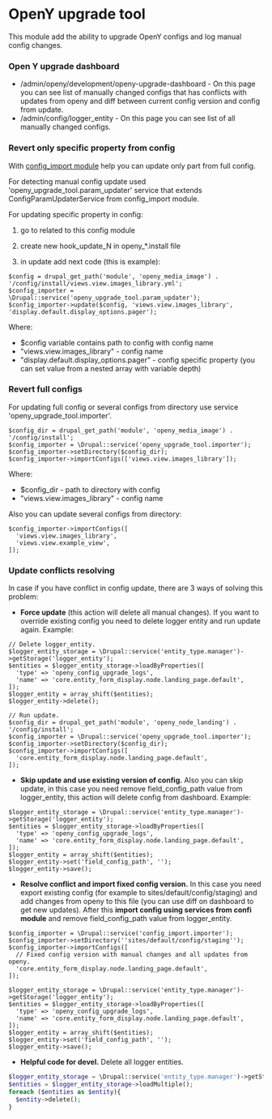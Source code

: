 # OpenY upgrade tool
This module add the ability to upgrade OpenY configs and log manual config changes.

### Open Y upgrade dashboard
- /admin/openy/development/openy-upgrade-dashboard - On this page you can see list of manually changed configs that has conflicts with updates from openy and diff between current config version and config from update.
- /admin/config/logger_entity - On this page you can see list of all manually changed configs.

### Revert only specific property from config

With [config_import module](https://www.drupal.org/project/confi) help you can update only part from full config.

For detecting manual config update used 'openy_upgrade_tool.param_updater' service that extends ConfigParamUpdaterService from config_import module. 

For updating specific property in config:

1) go to related to this config module

2) create new hook_update_N in openy_*.install file

3) in update add next code (this is example):

```
$config = drupal_get_path('module', 'openy_media_image') . '/config/install/views.view.images_library.yml';
$config_importer = \Drupal::service('openy_upgrade_tool.param_updater');
$config_importer->update($config, 'views.view.images_library', 'display.default.display_options.pager');
```
Where:
- $config variable contains path to config with config name
- "views.view.images_library" - config name
- "display.default.display_options.pager" - config specific property (you can set value from a nested array with variable depth)


### Revert full configs
For updating full config or several configs from directory use service 'openy_upgrade_tool.importer'.
```
$config_dir = drupal_get_path('module', 'openy_media_image') . '/config/install';
$config_importer = \Drupal::service('openy_upgrade_tool.importer');
$config_importer->setDirectory($config_dir);
$config_importer->importConfigs(['views.view.images_library']);
```
Where:
- $config_dir - path to directory with config
- "views.view.images_library" - config name


Also you can update several configs from directory:
```
$config_importer->importConfigs([
  'views.view.images_library',
  'views.view.example_view',
]);
```

### Update conflicts resolving
In case if you have conflict in config update, there are 3 ways of solving this problem:

- **Force update** (this action will delete all manual changes).
If you want to override existing config you need to delete logger entity and run update again. Example:
```
// Delete logger_entity.
$logger_entity_storage = \Drupal::service('entity_type.manager')->getStorage('logger_entity');
$entities = $logger_entity_storage->loadByProperties([
  'type' => 'openy_config_upgrade_logs',
  'name' => 'core.entity_form_display.node.landing_page.default',
]);
$logger_entity = array_shift($entities);
$logger_entity->delete();

// Run update.
$config_dir = drupal_get_path('module', 'openy_node_landing') . '/config/install';
$config_importer = \Drupal::service('openy_upgrade_tool.importer');
$config_importer->setDirectory($config_dir);
$config_importer->importConfigs([
  'core.entity_form_display.node.landing_page.default',
]);
```

- **Skip update and use existing version of config.**
Also you can skip update, in this case you need remove field_config_path value from logger_entity, this action will delete config from dashboard. Example:
```
$logger_entity_storage = \Drupal::service('entity_type.manager')->getStorage('logger_entity');
$entities = $logger_entity_storage->loadByProperties([
  'type' => 'openy_config_upgrade_logs',
  'name' => 'core.entity_form_display.node.landing_page.default',
]);
$logger_entity = array_shift($entities);
$logger_entity->set('field_config_path', '');
$logger_entity->save();
```

- **Resolve conflict and import fixed config version.**
In this case you need export existing config (for example to sites/default/config/staging) and add changes from openy to this file (you can use diff on dashboard to get new updates).
After this **import config using services from confi module** and remove field_config_path value from logger_entity.
```
$config_importer = \Drupal::service('config_import.importer');
$config_importer->setDirectory(''sites/default/config/staging'');
$config_importer->importConfigs([
  // Fixed config version with manual changes and all updates from openy.
  'core.entity_form_display.node.landing_page.default',
]);
  
$logger_entity_storage = \Drupal::service('entity_type.manager')->getStorage('logger_entity');
$entities = $logger_entity_storage->loadByProperties([
  'type' => 'openy_config_upgrade_logs',
  'name' => 'core.entity_form_display.node.landing_page.default',
]);
$logger_entity = array_shift($entities);
$logger_entity->set('field_config_path', '');
$logger_entity->save();
```


- **Helpful code for devel.**
Delete all logger entities.
```php
$logger_entity_storage = \Drupal::service('entity_type.manager')->getStorage('logger_entity');
$entities = $logger_entity_storage->loadMultiple();
foreach ($entities as $entity){
  $entity->delete();
}
```
